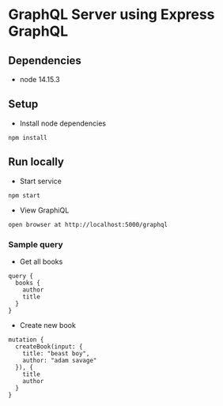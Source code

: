 # GraphQL Server using Express GraphQL


## Dependencies
- node 14.15.3

## Setup
- Install node dependencies
```
npm install
```

## Run locally
- Start service
```
npm start
```
- View GraphiQL
```
open browser at http://localhost:5000/graphql
```

### Sample query
- Get all books
```
query {
  books {
    author
    title
  }
}
```
- Create new book
```
mutation {
  createBook(input: {
    title: "beast boy",
    author: "adam savage"
  }), {
    title
    author
  }
}
```